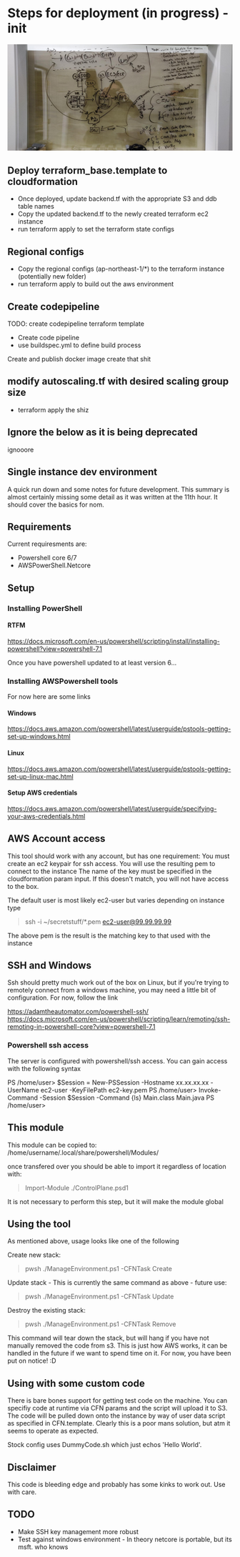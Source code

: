 # Steps for deployment (in progress) - init

![alt text](https://github.com/mckenzietony/devEnvironment/blob/main/Scratch/todo_notes.jpeg)

## Deploy terraform_base.template to cloudformation

* Once deployed, update backend.tf with the appropriate S3 and ddb table names
* Copy the updated backend.tf to the newly created terraform ec2 instance
* run terraform apply to set the terraform state configs

## Regional configs

* Copy the regional configs (ap-northeast-1/*) to the terraform instance (potentially new folder)
* run terraform apply to build out the aws environment

## Create codepipeline

TODO: create codepipeline terraform template

* Create code pipeline
* use buildspec.yml to define build process

Create and publish docker image
 create that shit

## modify autoscaling.tf with desired scaling group size

* terraform apply the shiz

## Ignore the below as it is being deprecated

ignooore

## Single instance dev environment

A quick run down and some notes for future development. This summary is almost certainly missing some
detail as it was written at the 11th hour. It should cover the basics for nom.

## Requirements

Current requiresments are:

* Powershell core 6/7
* AWSPowerShell.Netcore

## Setup

### Installing PowerShell

#### RTFM

<https://docs.microsoft.com/en-us/powershell/scripting/install/installing-powershell?view=powershell-7.1>

Once you have powershell updated to at least version 6...

### Installing AWSPowershell tools

For now here are some links

#### Windows

<https://docs.aws.amazon.com/powershell/latest/userguide/pstools-getting-set-up-windows.html>

#### Linux

<https://docs.aws.amazon.com/powershell/latest/userguide/pstools-getting-set-up-linux-mac.html>

#### Setup AWS credentials

<https://docs.aws.amazon.com/powershell/latest/userguide/specifying-your-aws-credentials.html>

## AWS Account access

This tool should work with any account, but has one requirement:
You must create an ec2 keypair for ssh access. You will use the resulting pem to connect to the instance
The name of the key must be specified in the cloudformation param input. If this doesn't match, you will
not have access to the box.

The default user is most likely ec2-user but varies depending on instance type
> ssh -i ~/secretstuff/*.pem ec2-user@99.99.99.99

The above pem is the result is the matching key to that used with the instance

## SSH and Windows

Ssh should pretty much work out of the box on Linux, but if you're trying to remotely connect from
a windows machine, you may need a little bit of configuration. For now, follow the link

<https://adamtheautomator.com/powershell-ssh/>
<https://docs.microsoft.com/en-us/powershell/scripting/learn/remoting/ssh-remoting-in-powershell-core?view=powershell-7.1>

### Powershell ssh access

The server is configured with powershell/ssh access. You can gain access with the following syntax

PS /home/user> $Session = New-PSSession -Hostname xx.xx.xx.xx -UserName ec2-user -KeyFilePath ec2-key.pem
PS /home/user> Invoke-Command -Session $Session -Command {ls}
Main.class
Main.java
PS /home/user>

## This module

This module can be copied to:
/home/username/.local/share/powershell/Modules/

once transfered over you should be able to import it regardless of location with:
> Import-Module ./ControlPlane.psd1

It is not necessary to perform this step, but it will make the module global

## Using the tool

As mentioned above, usage looks like one of the following

Create new stack:
> pwsh ./ManageEnvironment.ps1 -CFNTask Create

Update stack - This is currently the same command as above - future use:
> pwsh ./ManageEnvironment.ps1 -CFNTask Update

Destroy the existing stack:
> pwsh ./ManageEnvironment.ps1 -CFNTask Remove

This command will tear down the stack, but will hang if you have not manually removed the code from s3.
This is just how AWS works, it can be handled in the future if we want to spend time on it. For now, you
have been put on notice! :D

## Using with some custom code

There is bare bones support for getting test code on the machine. You can specifiy code at runtime via CFN
params and the script will upload it to S3. The code will be pulled down onto the instance by way of user
data script as specified in CFN.template. Clearly this is a poor mans solution, but atm it seems to operate
as expected.

Stock config uses DummyCode.sh which just echos 'Hello World'.

## Disclaimer

This code is bleeding edge and probably has some kinks to work out. Use with care.

## TODO

* Make SSH key management more robust
* Test against windows environment - In theory netcore is portable, but its msft. who knows
